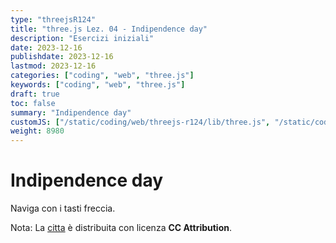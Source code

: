 ```yaml
---
type: "threejsR124"
title: "three.js Lez. 04 - Indipendence day"
description: "Esercizi iniziali"
date: 2023-12-16
publishdate: 2023-12-16
lastmod: 2023-12-16
categories: ["coding", "web", "three.js"]
keywords: ["coding", "web", "three.js"]
draft: true
toc: false
summary: "Indipendence day"
customJS: ["/static/coding/web/threejs-r124/lib/three.js", "/static/coding/web/threejs-r124/lib/GLTFLoader.js", "/static/coding/web/threejs-r124/cittaIndipendenceDay.js"]
weight: 8980
---
```


# Indipendence day

Naviga con i tasti freccia.

<canvas id="canvas" style="width: 100%; height: 100%;"></canvas>

Nota: La [citta](https://sketchfab.com/3d-models/cartoon-lowpoly-small-city-free-pack-edd1c604e1e045a0a2a552ddd9a293e6) è distribuita con licenza **CC Attribution**.
